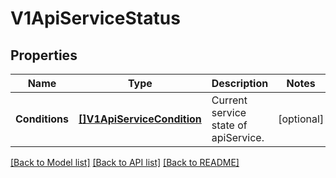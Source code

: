 # V1ApiServiceStatus

## Properties
Name | Type | Description | Notes
------------ | ------------- | ------------- | -------------
**Conditions** | [**[]V1ApiServiceCondition**](v1.APIServiceCondition.md) | Current service state of apiService. | [optional] 

[[Back to Model list]](../README.md#documentation-for-models) [[Back to API list]](../README.md#documentation-for-api-endpoints) [[Back to README]](../README.md)


